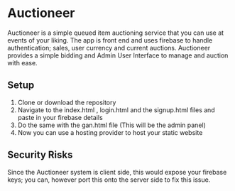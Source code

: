 # Auctioneer
Auctioneer is a simple queued item auctioning service that you can use at events of your liking. The app is front end and uses firebase to handle authentication; sales, user currency and current auctions. Auctioneer provides a simple bidding and Admin User Interface to manage and auction with ease.

## Setup

 1. Clone or download the repository
 2. Navigate to the index.html , login.html and the signup.html files and paste in your firebase details
 3. Do the same with the gan.html file (This will be the admin panel)
 4. Now you can use a hosting provider to host your static website
 
 ## Security Risks
 Since the Auctioneer system is client side, this would expose your firebase keys; you can, however port this onto the server side to fix this issue.


